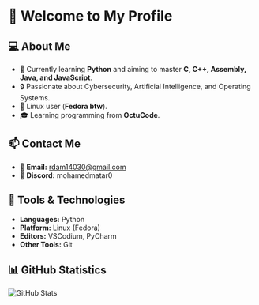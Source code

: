 # 👋 Welcome to My Profile  

## 💻 About Me  
- 🔭 Currently learning **Python** and aiming to master **C, C++, Assembly, Java, and JavaScript**.  
- 🔒 Passionate about Cybersecurity, Artificial Intelligence, and Operating Systems.  
- 🐧 Linux user (**Fedora btw**).  
- 🎓 Learning programming from **OctuCode**.  

## 📫 Contact Me  
- 📧 **Email:** rdam14030@gmail.com
- 👾 **Discord:** mohamedmatar0

## 🚀 Tools & Technologies  
- **Languages:** Python  
- **Platform:** Linux (Fedora)  
- **Editors:** VSCodium, PyCharm  
- **Other Tools:** Git  

## 📊 GitHub Statistics  
![GitHub Stats](https://github-readme-stats.vercel.app/api?username=Mohamed2812011&show_icons=true&theme=radical)
